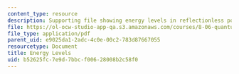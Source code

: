 ```yaml
---
content_type: resource
description: Supporting file showing energy levels in reflectionless potentials.
file: https://ol-ocw-studio-app-qa.s3.amazonaws.com/courses/8-06-quantum-physics-iii-spring-2005/b52625fc7e9d7bbcf00628008b2c58f0_energylevels.pdf
file_type: application/pdf
parent_uid: e9025da1-2adc-4c0e-00c2-783d87667055
resourcetype: Document
title: Energy Levels
uid: b52625fc-7e9d-7bbc-f006-28008b2c58f0
---
```

